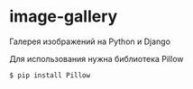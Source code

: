 image-gallery
=============

Галерея изображений на Python и Django

Для использования нужна библиотека Pillow
    
    $ pip install Pillow
